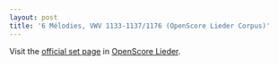 ```yaml
---
layout: post
title: '6 Mélodies, VWV 1133-1137/1176 (OpenScore Lieder Corpus)'
---
```


Visit the [official set page] in [OpenScore Lieder].

[official set page]: https://musescore.com/openscore-lieder-corpus/sets/5101686
[OpenScore Lieder]: https://musescore.com/openscore-lieder-corpus

